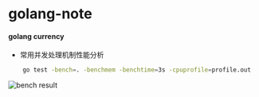 # golang-note

#### golang currency

- 常用并发处理机制性能分析

```bash
    go test -bench=. -benchmem -benchtime=3s -cpuprofile=profile.out
```

![bench result](https://github.com/g-airport/golang-note/blob/master/currency-pattern/benchmark.jpg)
